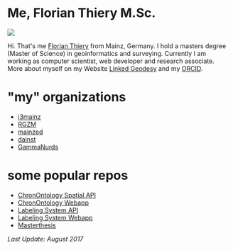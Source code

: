 # Me, Florian Thiery M.Sc.

[![](https://avatars3.githubusercontent.com/u/8138051?v=4&s=250)](https://github.com/florianthiery)

Hi. That's me [Florian Thiery](https://github.com/florianthiery) from Mainz, Germany. I hold a masters degree (Master of Science) in geoinformatics and surveying. Currently I am working as computer scientist, web developer and research associate. More about myself on my Website [Linked Geodesy](http://luinkedgeodesy.org) and my [ORCID](http://orcid.org/0000-0002-3246-3531).

# "my" organizations

* [i3mainz](https://github.com/i3mainz)
* [RGZM](https://github.com/RGZM)
* [mainzed](https://github.com/mainzed)
* [dainst](https://github.com/dainst)
* [GammaNurds](https://github.com/GammaNurds)

# some popular repos

* [ChronOntology Spatial API](https://github.com/i3mainz/chronontology-spatialapi)
* [ChronOntology Webapp](https://github.com/dainst/chronontology-frontend)
* [Labeling System API](https://github.com/mainzed/labelingsystem-server)
* [Labeling System Webapp](https://github.com/mainzed/labelingsystem-client)
* [Masterthesis](https://github.com/florianthiery/Masterthesis-GeInArFa)

*Last Update: August 2017*
